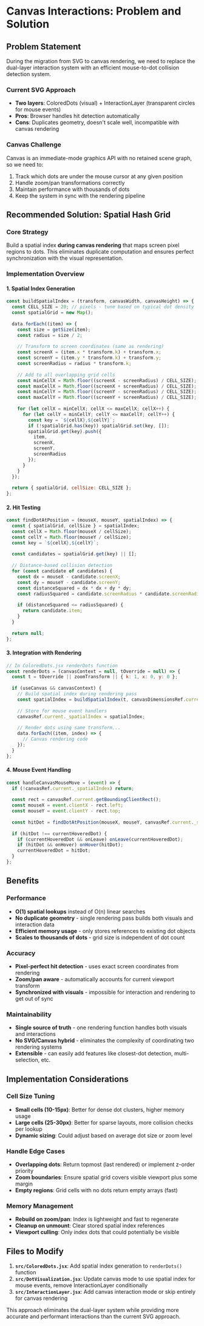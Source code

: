 # Canvas Interactions: Problem and Solution

## Problem Statement

During the migration from SVG to canvas rendering, we need to replace the dual-layer interaction system with an efficient mouse-to-dot collision detection system.

### Current SVG Approach
- **Two layers**: ColoredDots (visual) + InteractionLayer (transparent circles for mouse events)
- **Pros**: Browser handles hit detection automatically
- **Cons**: Duplicates geometry, doesn't scale well, incompatible with canvas rendering

### Canvas Challenge
Canvas is an immediate-mode graphics API with no retained scene graph, so we need to:
1. Track which dots are under the mouse cursor at any given position
2. Handle zoom/pan transformations correctly
3. Maintain performance with thousands of dots
4. Keep the system in sync with the rendering pipeline

## Recommended Solution: Spatial Hash Grid

### Core Strategy
Build a spatial index **during canvas rendering** that maps screen pixel regions to dots. This eliminates duplicate computation and ensures perfect synchronization with the visual representation.

### Implementation Overview

#### 1. Spatial Index Generation
```javascript
const buildSpatialIndex = (transform, canvasWidth, canvasHeight) => {
  const CELL_SIZE = 20; // pixels - tune based on typical dot density
  const spatialGrid = new Map();
  
  data.forEach((item) => {
    const size = getSize(item);
    const radius = size / 2;
    
    // Transform to screen coordinates (same as rendering)
    const screenX = (item.x * transform.k) + transform.x;
    const screenY = (item.y * transform.k) + transform.y;
    const screenRadius = radius * transform.k;
    
    // Add to all overlapping grid cells
    const minCellX = Math.floor((screenX - screenRadius) / CELL_SIZE);
    const maxCellX = Math.floor((screenX + screenRadius) / CELL_SIZE);
    const minCellY = Math.floor((screenY - screenRadius) / CELL_SIZE);
    const maxCellY = Math.floor((screenY + screenRadius) / CELL_SIZE);
    
    for (let cellX = minCellX; cellX <= maxCellX; cellX++) {
      for (let cellY = minCellY; cellY <= maxCellY; cellY++) {
        const key = `${cellX},${cellY}`;
        if (!spatialGrid.has(key)) spatialGrid.set(key, []);
        spatialGrid.get(key).push({
          item,
          screenX,
          screenY,
          screenRadius
        });
      }
    }
  });
  
  return { spatialGrid, cellSize: CELL_SIZE };
};
```

#### 2. Hit Testing
```javascript
const findDotAtPosition = (mouseX, mouseY, spatialIndex) => {
  const { spatialGrid, cellSize } = spatialIndex;
  const cellX = Math.floor(mouseX / cellSize);
  const cellY = Math.floor(mouseY / cellSize);
  const key = `${cellX},${cellY}`;
  
  const candidates = spatialGrid.get(key) || [];
  
  // Distance-based collision detection
  for (const candidate of candidates) {
    const dx = mouseX - candidate.screenX;
    const dy = mouseY - candidate.screenY;
    const distanceSquared = dx * dx + dy * dy;
    const radiusSquared = candidate.screenRadius * candidate.screenRadius;
    
    if (distanceSquared <= radiusSquared) {
      return candidate.item;
    }
  }
  
  return null;
};
```

#### 3. Integration with Rendering
```javascript
// In ColoredDots.jsx renderDots function
const renderDots = (canvasContext = null, tOverride = null) => {
  const t = tOverride || zoomTransform || { k: 1, x: 0, y: 0 };
  
  if (useCanvas && canvasContext) {
    // Build spatial index during rendering pass
    const spatialIndex = buildSpatialIndex(t, canvasDimensionsRef.current.width, canvasDimensionsRef.current.height);
    
    // Store for mouse event handlers
    canvasRef.current._spatialIndex = spatialIndex;
    
    // Render dots using same transform...
    data.forEach((item, index) => {
      // Canvas rendering code
    });
  }
};
```

#### 4. Mouse Event Handling
```javascript
const handleCanvasMouseMove = (event) => {
  if (!canvasRef.current._spatialIndex) return;
  
  const rect = canvasRef.current.getBoundingClientRect();
  const mouseX = event.clientX - rect.left;
  const mouseY = event.clientY - rect.top;
  
  const hitDot = findDotAtPosition(mouseX, mouseY, canvasRef.current._spatialIndex);
  
  if (hitDot !== currentHoveredDot) {
    if (currentHoveredDot && onLeave) onLeave(currentHoveredDot);
    if (hitDot && onHover) onHover(hitDot);
    currentHoveredDot = hitDot;
  }
};
```

## Benefits

### Performance
- **O(1) spatial lookups** instead of O(n) linear searches
- **No duplicate geometry** - single rendering pass builds both visuals and interaction data
- **Efficient memory usage** - only stores references to existing dot objects
- **Scales to thousands of dots** - grid size is independent of dot count

### Accuracy
- **Pixel-perfect hit detection** - uses exact screen coordinates from rendering
- **Zoom/pan aware** - automatically accounts for current viewport transform  
- **Synchronized with visuals** - impossible for interaction and rendering to get out of sync

### Maintainability
- **Single source of truth** - one rendering function handles both visuals and interactions
- **No SVG/Canvas hybrid** - eliminates the complexity of coordinating two rendering systems
- **Extensible** - can easily add features like closest-dot detection, multi-selection, etc.

## Implementation Considerations

### Cell Size Tuning
- **Small cells (10-15px)**: Better for dense dot clusters, higher memory usage
- **Large cells (25-30px)**: Better for sparse layouts, more collision checks per lookup
- **Dynamic sizing**: Could adjust based on average dot size or zoom level

### Handle Edge Cases
- **Overlapping dots**: Return topmost (last rendered) or implement z-order priority
- **Zoom boundaries**: Ensure spatial grid covers visible viewport plus some margin
- **Empty regions**: Grid cells with no dots return empty arrays (fast)

### Memory Management
- **Rebuild on zoom/pan**: Index is lightweight and fast to regenerate
- **Cleanup on unmount**: Clear stored spatial index references
- **Viewport culling**: Only index dots that could potentially be visible

## Files to Modify

1. **`src/ColoredDots.jsx`**: Add spatial index generation to `renderDots()` function
2. **`src/DotVisualization.jsx`**: Update canvas mode to use spatial index for mouse events, remove InteractionLayer conditionally
3. **`src/InteractionLayer.jsx`**: Add canvas interaction mode or skip entirely for canvas rendering

This approach eliminates the dual-layer system while providing more accurate and performant interactions than the current SVG approach.
